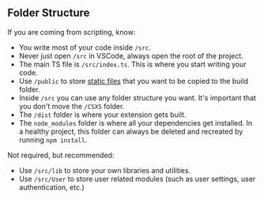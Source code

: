 ## Folder Structure
If you are coming from scripting, know:
* You write most of your code inside `/src`.
* Never just open `/src` in VSCode, always open the root of the project.
* The main TS file is `/src/index.ts`. This is where you start writing your code.
* Use `/public` to store [static files](https://vitejs.dev/guide/assets.html) that you want to be copied to the build folder.
* Inside `/src` you can use any folder structure you want. It's important that you don't move the `/CSXS` folder.
* The `/dist` folder is where your extension gets built. 
* The `node_modules` folder is where all your dependencies get installed. In a healthy project, this folder can always be deleted and recreated by running `npm install`. 

Not required, but recommended:
* Use `/src/lib` to store your own libraries and utilities.
* Use `/src/User` to store user related modules (such as user settings, user authentication, etc.)